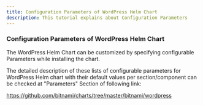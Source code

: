 ```yaml
---
title: Configuration Parameters of WordPress Helm Chart
description: This tutorial explains about Configuration Parameters
---
```




### Configuration Parameters of WordPress Helm Chart


The WordPress Helm Chart can be customized by specifying configurable Parameters while installing the chart. 

The detailed description of these lists of configurable parameters for WordPress Helm chart with their default values per section/component can be checked at "Parameters" Section of following link:

https://github.com/bitnami/charts/tree/master/bitnami/wordpress




